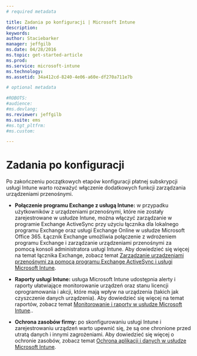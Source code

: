 ```yaml
---
# required metadata

title: Zadania po konfiguracji | Microsoft Intune
description:
keywords:
author: Staciebarker
manager: jeffgilb
ms.date: 04/28/2016
ms.topic: get-started-article
ms.prod:
ms.service: microsoft-intune
ms.technology:
ms.assetid: 34a412cd-8240-4e06-a60e-df270a711e7b

# optional metadata

#ROBOTS:
#audience:
#ms.devlang:
ms.reviewer: jeffgilb
ms.suite: ems
#ms.tgt_pltfrm:
#ms.custom:

---
```


# Zadania po konfiguracji
Po zakończeniu początkowych etapów konfiguracji płatnej subskrypcji usługi Intune warto rozważyć włączenie dodatkowych funkcji zarządzania urządzeniami przenośnymi.

-   **Połączenie programu Exchange z usługą Intune:** w przypadku użytkowników z urządzeniami przenośnymi, które nie zostały zarejestrowane w usłudze Intune, można włączyć zarządzanie w programie Exchange ActiveSync przy użyciu łącznika dla lokalnego programu Exchange oraz usługi Exchange Online w usłudze Microsoft Office 365. Łącznik Exchange umożliwia połączenie z wdrożeniem programu Exchange i zarządzanie urządzeniami przenośnymi za pomocą konsoli administratora usługi Intune. Aby dowiedzieć się więcej na temat łącznika Exchange, zobacz temat [Zarządzanie urządzeniami przenośnymi za pomocą programu Exchange ActiveSync i usługi Microsoft Intune](/intune/deploy-use/mobile-device-management-with-exchange-activesync-and-microsoft-intune).

-   **Raporty usługi Intune:** usługa Microsoft Intune udostępnia alerty i raporty ułatwiające monitorowanie urządzeń oraz stanu licencji oprogramowania i akcji, które mają wpływ na urządzenia (takich jak czyszczenie danych urządzenia).  Aby dowiedzieć się więcej na temat raportów, zobacz temat [Monitorowanie i raporty w usłudze Microsoft Intune](/intune/deploy-use/monitoring-and-reports-with-microsoft-intune)..

-   **Ochrona zasobów firmy:** po skonfigurowaniu usługi Intune i zarejestrowaniu urządzeń warto upewnić się, że są one chronione przed utratą danych i innymi zagrożeniami. Aby dowiedzieć się więcej o ochronie zasobów, zobacz temat [Ochrona aplikacji i danych w usłudze Microsoft Intune](/Intune/deploy-use/protect-apps-and-data-with-microsoft-intune).


<!--HONumber=May16_HO1-->


